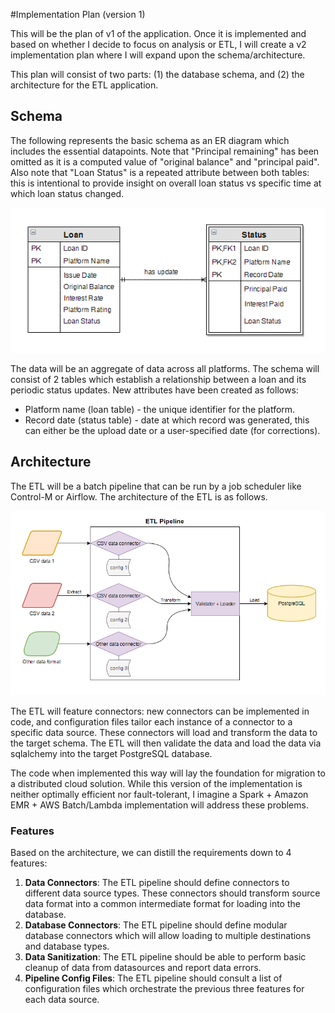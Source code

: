 #Implementation Plan (version 1)

This will be the plan of v1 of the application. Once it is implemented and based on whether I decide to focus on analysis or ETL, I will create a v2 implementation plan where I will expand upon the schema/architecture.

This plan will consist of two parts: (1) the database schema, and (2) the architecture for the ETL application.


## Schema

The following represents the basic schema as an ER diagram which includes the essential datapoints. Note that "Principal remaining" has been omitted as it is a computed value of "original balance" and "principal paid". Also note that "Loan Status" is a repeated attribute between both tables: this is intentional to provide insight on overall loan status vs specific time at which loan status changed.

![Schema](images/schema.png)

The data will be an aggregate of data across all platforms. The schema will consist of 2 tables which establish a relationship between a loan and its periodic status updates.  New attributes have been created as follows:

* Platform name (loan table) - the unique identifier for the platform.
* Record date (status table) - date at which record was generated, this can either be the upload date or a user-specified date (for corrections).


## Architecture

The ETL will be a batch pipeline that can be run by a job scheduler like Control-M or Airflow. The architecture of the ETL is as follows.

![Architecture](images/architecture.png)

The ETL will feature connectors: new connectors can be implemented in code, and configuration files tailor each instance of a connector to a specific data source. These connectors will load and transform the data to the target schema. The ETL will then validate the data and load the data via sqlalchemy into the target PostgreSQL database.

The code when implemented this way will lay the foundation for migration to a distributed cloud solution. While this version of the implementation is neither optimally efficient nor fault-tolerant, I imagine a Spark + Amazon EMR + AWS Batch/Lambda implementation will address these problems.


### Features

Based on the architecture, we can distill the requirements down to 4 features:

1. **Data Connectors**: The ETL pipeline should define connectors to different data source types. These connectors should transform source data format into a common intermediate format for loading into the database.
2. **Database Connectors**: The ETL pipeline should define modular database connectors which will allow loading to multiple destinations and database types.
3. **Data Sanitization**: The ETL pipeline should be able to perform basic cleanup of data from datasources and report data errors.
4. **Pipeline Config Files**: The ETL pipeline should consult a list of configuration files which orchestrate the previous three features for each data source.
